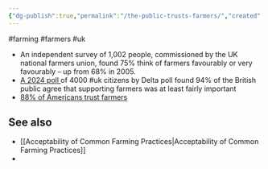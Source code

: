 ```yaml
---
{"dg-publish":true,"permalink":"/the-public-trusts-farmers/","created":"2025-10-23T17:42:47.742+01:00","updated":"2025-10-23T18:06:08.732+01:00"}
---
```


#farming #farmers #uk 

- An independent survey of 1,002 people, commissioned by the UK national farmers union, found 75% think of farmers favourably or very favourably – up from 68% in 2005.
- [A 2024 poll ](https://www.countrysideonline.co.uk/articles/new-poll-shows-overwhelming-support-for-british-farming-and-food-production/)of 4000 #uk citizens by Delta poll found 94% of the British public agree that supporting farmers was at least fairly important
- [88% of Americans trust farmers](https://www.fb.org/news-release/poll-shows-americans-unwavering-trust-in-farmers-and-approval-of-sustainability-practices)

## See also
- [[Acceptability of Common Farming Practices\|Acceptability of Common Farming Practices]]
- 